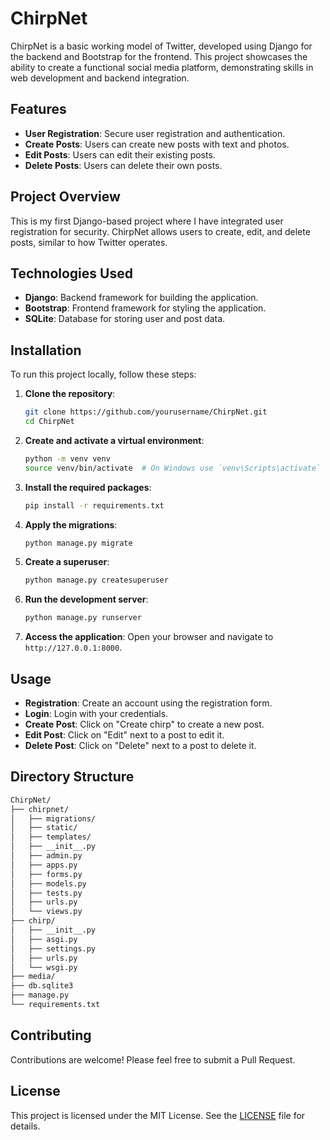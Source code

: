 # ChirpNet

ChirpNet is a basic working model of Twitter, developed using Django for the backend and Bootstrap for the frontend. This project showcases the ability to create a functional social media platform, demonstrating skills in web development and backend integration.

## Features

- **User Registration**: Secure user registration and authentication.
- **Create Posts**: Users can create new posts with text and photos.
- **Edit Posts**: Users can edit their existing posts.
- **Delete Posts**: Users can delete their own posts.

## Project Overview

This is my first Django-based project where I have integrated user registration for security. ChirpNet allows users to create, edit, and delete posts, similar to how Twitter operates.

## Technologies Used

- **Django**: Backend framework for building the application.
- **Bootstrap**: Frontend framework for styling the application.
- **SQLite**: Database for storing user and post data.

## Installation

To run this project locally, follow these steps:

1. **Clone the repository**:
    ```bash
    git clone https://github.com/yourusername/ChirpNet.git
    cd ChirpNet
    ```

2. **Create and activate a virtual environment**:
    ```bash
    python -m venv venv
    source venv/bin/activate  # On Windows use `venv\Scripts\activate`
    ```

3. **Install the required packages**:
    ```bash
    pip install -r requirements.txt
    ```

4. **Apply the migrations**:
    ```bash
    python manage.py migrate
    ```

5. **Create a superuser**:
    ```bash
    python manage.py createsuperuser
    ```

6. **Run the development server**:
    ```bash
    python manage.py runserver
    ```

7. **Access the application**:
    Open your browser and navigate to `http://127.0.0.1:8000`.

## Usage

- **Registration**: Create an account using the registration form.
- **Login**: Login with your credentials.
- **Create Post**: Click on "Create chirp" to create a new post.
- **Edit Post**: Click on "Edit" next to a post to edit it.
- **Delete Post**: Click on "Delete" next to a post to delete it.

## Directory Structure

```bash
ChirpNet/
├── chirpnet/
│   ├── migrations/
│   ├── static/
│   ├── templates/
│   ├── __init__.py
│   ├── admin.py
│   ├── apps.py
│   ├── forms.py
│   ├── models.py
│   ├── tests.py
│   ├── urls.py
│   └── views.py
├── chirp/
│   ├── __init__.py
│   ├── asgi.py
│   ├── settings.py
│   ├── urls.py
│   └── wsgi.py
├── media/
├── db.sqlite3
├── manage.py
└── requirements.txt
```

## Contributing

Contributions are welcome! Please feel free to submit a Pull Request.

## License

This project is licensed under the MIT License. See the [LICENSE](LICENSE) file for details.
